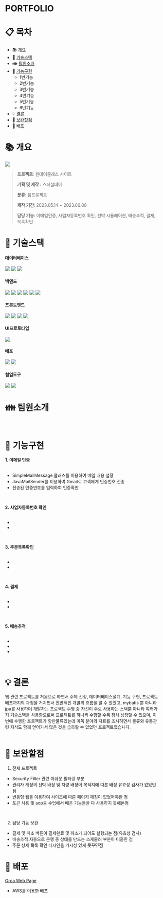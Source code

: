 
# PORTFOLIO
# :clipboard: 목차

- :books: <a href="#outline">개요</a>
- :wrench: <a href="#tech">기술스택</a>
- :family: <a href="#team">팀원소개</a>
- :bookmark_tabs: <a href="#function">기능구현</a>
  - 1번기능
  - 2번기능
  - 3번기능
  - 4번기능
  - 5번기능
  - 6번기능
- :bulb: <a href="#result">결론</a>
- :mag_right: <a href="#fullfill">보완할점</a>
- :bookmark: <a href="#url">배포</a>

# :books: <a name="outline">개요</a>
<img src="https://github.com/pknu05/Final-Project/assets/123917210/6e677789-5a8b-4b94-a395-8923180659e2.png">

>**프로젝트**: 원데이클래스 사이트
>
>**기획 및 제작** : 스페셜데이
>
>**분류**: 팀프로젝트
>
>**제작 기간**: 2023.05.14 ~ 2023.06.08
>
>**담당 기능**: 이메일인증, 사업자등록번호 확인, 선박 시뮬레이션, 배송추적, 결제, 목록확인

# :wrench: <a name="tech">기술스택</a>
<h4>데이터베이스</h4>
<div align="left">
 	<img src="https://img.shields.io/badge/ORACLE-F80000?style=flat&logo=oracle&logoColor=white" />
  	<img src="https://img.shields.io/badge/H2-232F3E?style=flat&logo=h2&logoColor=white" />
	<img src="https://img.shields.io/badge/Redis-DC382D?style=flat&logo=redis&logoColor=white" />
</div> 
<h4>백엔드</h4>
<div align="left">
 	<img src="https://img.shields.io/badge/JAVA-007396?style=flat&logo=Java&logoColor=white"/>
  	<img src="https://img.shields.io/badge/Spring Boot-6DB33F?style=flat&logo=springboot&logoColor=white" />
 	<img src="https://img.shields.io/badge/Spring Security-6DB33F?style=flat&logo=springsecurity&logoColor=white" />
  	<img src="https://img.shields.io/badge/JPA-59666C?style=flat&logo=hibernate&logoColor=white" />
 	<img src="https://img.shields.io/badge/MyBatis-232F3E?style=flat&logo=mybatis&logoColor=white" />
	<img src="https://img.shields.io/badge/thymeleaf-005F0F?style=flat&logo=thymeleaf&logoColor=white" />
</div>
</div> 
<h4>프론트엔드</h4>
<div align="left">
	<img src="https://img.shields.io/badge/HTML5-E34F26?style=flat&logo=HTML5&logoColor=white"/>
	<img src="https://img.shields.io/badge/CSS3-1572B6?style=flat&logo=CSS3&logoColor=white"/>
  	<img src="https://img.shields.io/badge/JAVASCRIPT-F7DF1E?style=flat&logo=javascript&logoColor=white"/>
	<img src="https://img.shields.io/badge/bootstrap-7952B3?style=flat&logo=bootstrap&logoColor=white" />
</div>
<h4>UI프로토타입</h4>
<div align="left">
	<img src="https://img.shields.io/badge/FIGMA-F24E1E?style=flat&logo=figma&logoColor=white" />
</div>
<h4>배포</h4>
<div align="left">
  <img src="https://img.shields.io/badge/Linux-FCC624?style=flat&logo=linux&logoColor=white" />
	<img src="https://img.shields.io/badge/AWS-232F3E?style=flat&logo=amazonaws&logoColor=white" />
</div>
<h4>협업도구</h4>
<div align="left">
	<img src="https://img.shields.io/badge/Notion-000000?style=flat&logo=Notion&logoColor=white" />
	<img src="https://img.shields.io/badge/GitHub-181717?style=flat&logo=GitHub&logoColor=white" />
</div>

# :family: <a name="team">팀원소개</a>
<img src=""> <br/><br/>
# :bookmark_tabs: <a name="function">기능구현</a>
**1. 이메일 인증**
<img src=""> <br/><br/>
- SimpleMailMessage 클래스를 이용하여 메일 내용 설정
- JavaMailSender를 이용하여 Gmail로 고객에게 인증번호 전송
- 전송된 인증번호를 입력하여 인증확인
<br/>

**2. 사업자등록번호 확인**
<img src=""> <br/><br/>

- 
- 
<br/>

**3. 주문목록확인**
<img src=""> <br/><br/>

- 
- 
<br/>

**4. 결제**
<img src=""> <br/><br/>

- 
- 
<br/>

**5. 배송추적**
<img src=""> <br/><br/>

- 
- 
- 
<br/>

# :bulb: <a name="result">결론</a>
웹 관련 프로젝트를 처음으로 하면서 주제 선정, 데이터베이스설계, 기능 구현, 프로젝트 배포까지의
과정을 거치면서 전반적인 개발의 흐름을 알 수 있었고, mybatis 뿐 아니라 jpa를 사용하며 개발자는
프로젝트 수행 중 자신이 주로 사용하는 스택뿐 아니라 여러가지 기술스택을 사용함으로써
프로젝트를 하나씩 수행할 수록 점차 성장할 수 있으며, 이번에 수행한 프로젝트가 항만물류였는데
이쪽 분야의 자료를 조사하면서 물류와 유통관련 지식도 함께 얻어가서 많은 것을 습득할 수 있었던
프로젝트였습니다.<br/><br/>

# :mag_right: <a name="fullfill">보완할점</a>
1. 전체 프로젝트
 - Security Filter 관련 아쉬운 필터링 부분
 - 관리자 계정의 선박 배정 및 차량 배정이 목적지에 따른 배정 유효성 검사가 없었던 점
 - 반응형 웹을 이용하여 사이즈에 따른 페이지 깨짐이 없었어야한 점
 - 토큰 사용 및 aop등 수업에서 배운 기능들을 다 사용하지 못해본점
 <br/>

2. 담당 기능 보완
 - 결제 및 취소 버튼이 결제완료 및 취소가 되어도 실행되는 점(유효성 검사)
 - 배송추적 자동으로 운행 중 상태를 만드는 스케줄러 부분이 미흡한 점
 - 주문 상세 목록 확인 디자인을 가시성 있게 못꾸민점

# :bookmark: <a name="url">배포</a>
<a href="http://13.125.14.162:8080/ROOT2/orca/home.do">Orca Web Page</a>
- AWS를 이용한 배포
